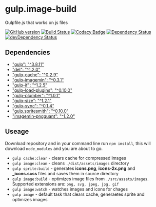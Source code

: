 # gulp.image-build
Gulpfile.js that works on js files

[![GitHub version](https://badge.fury.io/gh/zgabievi%2Fgulp.image-build.svg)](http://badge.fury.io/gh/zgabievi%2Fgulp.image-build)
[![Build Status](https://semaphoreci.com/api/v1/projects/ea10fe32-87a6-4059-92fe-8294dc5cab1b/444290/shields_badge.svg)](https://semaphoreci.com/zgabievi/gulp-image-build)
[![Codacy Badge](https://www.codacy.com/project/badge/2bebbd2130c84de08dba940383e335ca)](https://www.codacy.com/app/zgabievi/gulp-image-build)
[![Dependency Status](https://david-dm.org/zgabievi/gulp.image-build.svg)](https://david-dm.org/zgabievi/gulp.image-build)
[![devDependency Status](https://david-dm.org/zgabievi/gulp.image-build/dev-status.svg)](https://david-dm.org/zgabievi/gulp.image-build#info=devDependencies)

## Dependencies
- ["gulp": "^3.8.11"](https://npmjs.org/package/gulp/)
- ["del": "^1.2.0"](https://www.npmjs.com/package/del/)
- ["gulp-cache": "^0.2.9"](https://www.npmjs.com/package/gulp-cache/)
- ["gulp-imagemin": "^0.3.1"](https://www.npmjs.com/package/gulp-imagemin/)
- ["gulp-if": "^1.2.5"](https://www.npmjs.com/package/gulp-if/)
- ["gulp-load-plugins": "^0.10.0"](https://www.npmjs.com/package/gulp-load-plugins/)
- ["gulp-plumber": "^1.0.1"](https://www.npmjs.com/package/gulp-plumber/)
- ["gulp-size": "^1.2.1"](https://www.npmjs.com/package/gulp-size/)
- ["gulp-sync": "^0.1.4"](https://www.npmjs.com/package/gulp-sync/)
- ["gulp.spritesmith": "^0.10.0"](https://www.npmjs.com/package/gulp.spritesmith/)
- ["imagemin-pngquant": "^1.2.0"](https://www.npmjs.com/package/imagemin-pngquant/)

## Useage
Download repository and in your command line run `npm install`, this will download `node_modules` and you are about to go.

- `gulp cache:clear` - clears cache for compressed images
- `gulp image:clean` - cleans `./dist/assets/images` directory
- `gulp sprite:build` - generates **icons.png**, **icons-2x.png** and **_icons.scss** files and saves them in source directory
- `gulp image:build` - optimizes image files from `./src/assets/images`. Supported extensions are: `png, svg, jpeg, jpg, gif`
- `gulp image:watch` - watches images and icons for chages
- `gulp image` - default task that clears cache, generaetes sprite and optimizes images
